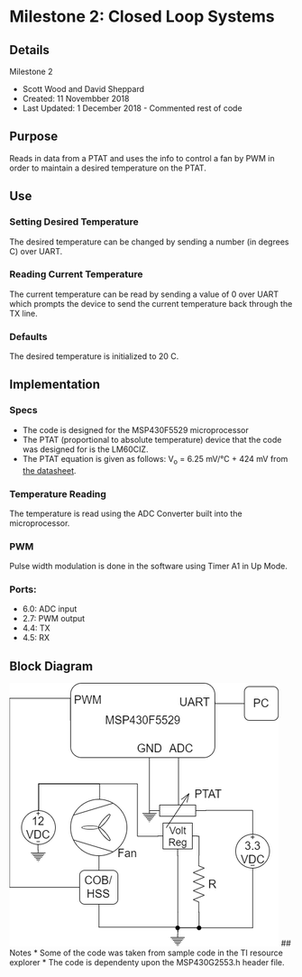 # Milestone 2: Closed Loop Systems
## Details
Milestone 2
 * Scott Wood and David Sheppard
 * Created: 11 Novembber 2018
 * Last Updated: 1 December 2018 - Commented rest of code
## Purpose
Reads in data from a PTAT and uses the info to control a fan by PWM in order to maintain a desired temperature on the PTAT.
## Use
### Setting Desired Temperature
The desired temperature can be changed by sending a number (in degrees C) over UART.
### Reading Current Temperature
The current temperature can be read by sending a value of 0 over UART which prompts the device to send the current temperature back through the TX line.
### Defaults
The desired temperature is initialized to 20 C.
## Implementation
### Specs
* The code is designed for the MSP430F5529 microprocessor
* The PTAT (proportional to absolute temperature) device that the code was designed for is the LM60CIZ.
* The PTAT equation is given as follows: V<sub>o</sub> = 6.25 mV/<span>&#176;</span>C + 424 mV from <a href="http://www.ti.com/lit/ds/symlink/lm60.pdf">the datasheet</a>.
### Temperature Reading
The temperature is read using the ADC Converter built into the microprocessor.
### PWM
Pulse width modulation is done in the software using Timer A1 in Up Mode.
### Ports:   
 * 6.0: ADC input
 * 2.7: PWM output
 * 4.4: TX
 * 4.5: RX
 ## Block Diagram
 <img src="block_diagram.png" width="478" height="467">
## Notes
* Some of the code was taken from sample code in the TI resource explorer
* The code is dependenty upon the MSP430G2553.h header file.
